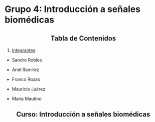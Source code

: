 # Grupo 4: Introducción a señales biomédicas

<h2 style="text-align: center;">Tabla de Contenidos</h2>

1. [Integrantes](#integrantes)

<a id="integrantes"></a> 

- <p align="justify">Sandro Robles</p>
- <p align="justify">Anel Ramírez</p>
- <p align="justify">Franco Rozas</p>
- <p align="justify">Mauricio Juárez</p>
- <p align="justify">María Mautino</p>

<h2 style="text-align: center;"> Curso: Introducción a señales biomédicas</h2>

